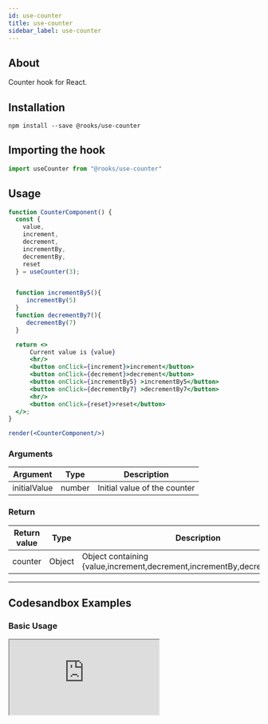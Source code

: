 ```yaml
---
id: use-counter
title: use-counter
sidebar_label: use-counter
---
```



   

## About

Counter hook for React.
<br/>

## Installation

    npm install --save @rooks/use-counter

## Importing the hook

```javascript
import useCounter from "@rooks/use-counter"
```

## Usage

```jsx
function CounterComponent() {
  const {
    value,
    increment,
    decrement,
    incrementBy,
    decrementBy,
    reset
  } = useCounter(3);


  function incrementBy5(){
     incrementBy(5)
  }
  function decrementBy7(){
     decrementBy(7)
  }

  return <>
      Current value is {value}
      <hr/>
      <button onClick={increment}>increment</button>
      <button onClick={decrement}>decrement</button>
      <button onClick={incrementBy5} >incrementBy5</button>
      <button onClick={decrementBy7} >decrementBy7</button>
      <hr/>
      <button onClick={reset}>reset</button>
  </>;
}

render(<CounterComponent/>)
```

### Arguments

| Argument     | Type   | Description                  |
| ------------ | ------ | ---------------------------- |
| initialValue | number | Initial value of the counter |

### Return

| Return value | Type   | Description                                                                 |
| ------------ | ------ | --------------------------------------------------------------------------- |
| counter      | Object | Object containing {value,increment,decrement,incrementBy,decrementBy,reset} |


---

## Codesandbox Examples

### Basic Usage

<iframe src="https://codesandbox.io/embed/use-counter-p5rks?fontsize=14&hidenavigation=1&module=%2Fsrc%2FApp.js&theme=dark"
     style={{
        width: "100%",
        height: 500,
        border: 0,
        borderRadius: 4,
        overflow: "hidden"
    }}
     title="use-counter"
     allow="accelerometer; ambient-light-sensor; camera; encrypted-media; geolocation; gyroscope; hid; microphone; midi; payment; usb; vr; xr-spatial-tracking"
     sandbox="allow-forms allow-modals allow-popups allow-presentation allow-same-origin allow-scripts"
/>    



## Join Bhargav's discord server
You can click on the floating discord icon at the bottom right of the screen and talk to us in our server.

    